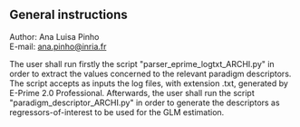 ## General instructions    

Author: Ana Luisa Pinho  
E-mail: ana.pinho@inria.fr  

The user shall run firstly the script "parser\_eprime\_logtxt\_ARCHI.py" in order to extract the values concerned to the relevant paradigm descriptors. The script accepts as inputs the log files, with extension .txt, generated by E-Prime 2.0 Professional. Afterwards, the user shall run the script "paradigm\_descriptor\_ARCHI.py" in order to generate the descriptors as regressors-of-interest to be used for the GLM estimation.
